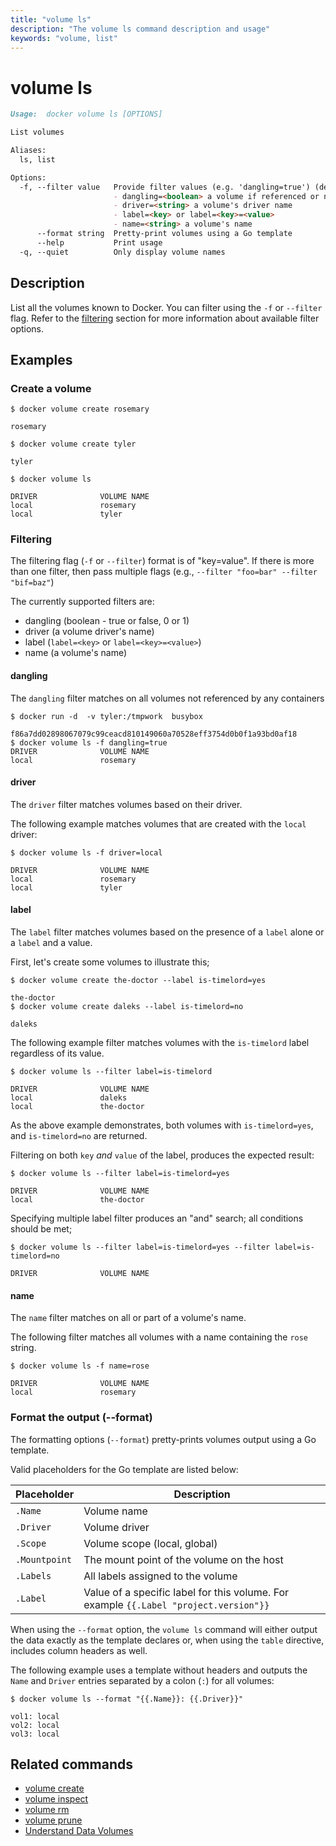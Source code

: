 ```yaml
---
title: "volume ls"
description: "The volume ls command description and usage"
keywords: "volume, list"
---
```


# volume ls

```markdown
Usage:  docker volume ls [OPTIONS]

List volumes

Aliases:
  ls, list

Options:
  -f, --filter value   Provide filter values (e.g. 'dangling=true') (default [])
                       - dangling=<boolean> a volume if referenced or not
                       - driver=<string> a volume's driver name
                       - label=<key> or label=<key>=<value>
                       - name=<string> a volume's name
      --format string  Pretty-print volumes using a Go template
      --help           Print usage
  -q, --quiet          Only display volume names
```

## Description

List all the volumes known to Docker. You can filter using the `-f` or
`--filter` flag. Refer to the [filtering](#filtering) section for more
information about available filter options.

## Examples

### Create a volume

```console
$ docker volume create rosemary

rosemary

$ docker volume create tyler

tyler

$ docker volume ls

DRIVER              VOLUME NAME
local               rosemary
local               tyler
```

### Filtering

The filtering flag (`-f` or `--filter`) format is of "key=value". If there is more
than one filter, then pass multiple flags (e.g., `--filter "foo=bar" --filter "bif=baz"`)

The currently supported filters are:

- dangling (boolean - true or false, 0 or 1)
- driver (a volume driver's name)
- label (`label=<key>` or `label=<key>=<value>`)
- name (a volume's name)

#### dangling

The `dangling` filter matches on all volumes not referenced by any containers

```console
$ docker run -d  -v tyler:/tmpwork  busybox

f86a7dd02898067079c99ceacd810149060a70528eff3754d0b0f1a93bd0af18
$ docker volume ls -f dangling=true
DRIVER              VOLUME NAME
local               rosemary
```

#### driver

The `driver` filter matches volumes based on their driver.

The following example matches volumes that are created with the `local` driver:

```console
$ docker volume ls -f driver=local

DRIVER              VOLUME NAME
local               rosemary
local               tyler
```

#### label

The `label` filter matches volumes based on the presence of a `label` alone or
a `label` and a value.

First, let's create some volumes to illustrate this;

```console
$ docker volume create the-doctor --label is-timelord=yes

the-doctor
$ docker volume create daleks --label is-timelord=no

daleks
```

The following example filter matches volumes with the `is-timelord` label
regardless of its value.

```console
$ docker volume ls --filter label=is-timelord

DRIVER              VOLUME NAME
local               daleks
local               the-doctor
```

As the above example demonstrates, both volumes with `is-timelord=yes`, and
`is-timelord=no` are returned.

Filtering on both `key` *and* `value` of the label, produces the expected result:

```console
$ docker volume ls --filter label=is-timelord=yes

DRIVER              VOLUME NAME
local               the-doctor
```

Specifying multiple label filter produces an "and" search; all conditions
should be met;

```console
$ docker volume ls --filter label=is-timelord=yes --filter label=is-timelord=no

DRIVER              VOLUME NAME
```

#### name

The `name` filter matches on all or part of a volume's name.

The following filter matches all volumes with a name containing the `rose` string.

```console
$ docker volume ls -f name=rose

DRIVER              VOLUME NAME
local               rosemary
```

### <a name=format></a> Format the output (--format)

The formatting options (`--format`) pretty-prints volumes output
using a Go template.

Valid placeholders for the Go template are listed below:

| Placeholder   | Description                                                                           |
|---------------|---------------------------------------------------------------------------------------|
| `.Name`       | Volume name                                                                           |
| `.Driver`     | Volume driver                                                                         |
| `.Scope`      | Volume scope (local, global)                                                          |
| `.Mountpoint` | The mount point of the volume on the host                                             |
| `.Labels`     | All labels assigned to the volume                                                     |
| `.Label`      | Value of a specific label for this volume. For example `{{.Label "project.version"}}` |

When using the `--format` option, the `volume ls` command will either
output the data exactly as the template declares or, when using the
`table` directive, includes column headers as well.

The following example uses a template without headers and outputs the
`Name` and `Driver` entries separated by a colon (`:`) for all volumes:

```console
$ docker volume ls --format "{{.Name}}: {{.Driver}}"

vol1: local
vol2: local
vol3: local
```

## Related commands

* [volume create](volume_create.md)
* [volume inspect](volume_inspect.md)
* [volume rm](volume_rm.md)
* [volume prune](volume_prune.md)
* [Understand Data Volumes](https://docs.docker.com/storage/volumes/)
